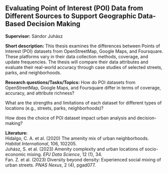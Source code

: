 ## Evaluating Point of Interest (POI) Data from Different Sources to Support Geographic Data-Based Decision Making

**Supervisor:** Sándor Juhász

**Short description:**
This thesis examines the differences between Points of Interest (POI) datasets from OpenStreetMap, Google Maps, and Foursquare. These platforms vary in their data collection methods, coverage, and update frequencies. The thesis will compare their data attributes and evaluate their real-world accuracy through case studies of selected streets, parks, and neighborhoods.

**Research questions/Tasks/Topics:**
How do POI datasets from OpenStreetMap, Google Maps, and Foursquare differ in terms of coverage, accuracy, and attribute richness?

What are the strengths and limitations of each dataset for different types of locations (e.g., streets, parks, neighborhoods)?

How does the choice of POI dataset impact urban analysis and decision-making?

**Literature:** <br>
Hidalgo, C. A. et al. (2020) The amenity mix of urban neighborhoods. _Habitat International_, 106, 102205. <br>
Juhász, S. et al. (2023) Amenity complexity and urban locations of socio-economic mixing. _EPJ Data Science_, 12 (1), 34. <br>
Fan. Z. et al. (2023) Diversity beyond density: Experienced social mixing of urban streets. _PNAS Nexus_, 2 (4), pgad077. <br>
